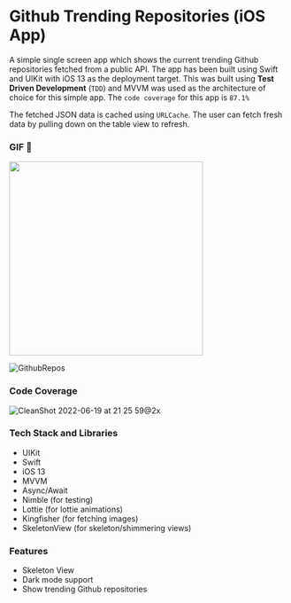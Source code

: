# Github Trending Repositories (iOS App)

A simple single screen app which shows the current trending Github repositories fetched from a public API.
The app has been built using Swift and UIKit with iOS 13 as the deployment target. 
This was built using **Test Driven Development** (`TDD`) and MVVM was used as the architecture of choice for this simple app. The `code coverage` for this app is `87.1%`

The fetched JSON data is cached using `URLCache`. The user can fetch fresh data by pulling down on the table view to refresh.

### GIF 🎉
<img src="https://github.com/RayanSaeed/Github-Trending-Repos/assets/8598858/42e2404c-6071-4c02-919e-a993554612cd" width="350"> 


![GithubRepos](https://user-images.githubusercontent.com/8598858/174490737-44e82ddc-2ada-4f69-a0ba-6ee74453e8a7.png)

### Code Coverage
![CleanShot 2022-06-19 at 21 25 59@2x](https://user-images.githubusercontent.com/8598858/174490779-acba57fe-4399-48fa-9b0b-1a0bb00f65e5.png)


### Tech Stack and Libraries
- UIKit
- Swift
- iOS 13
- MVVM
- Async/Await
- Nimble (for testing)
- Lottie (for lottie animations)
- Kingfisher (for fetching images)
- SkeletonView (for skeleton/shimmering views)

### Features
- Skeleton View
- Dark mode support
- Show trending Github repositories
